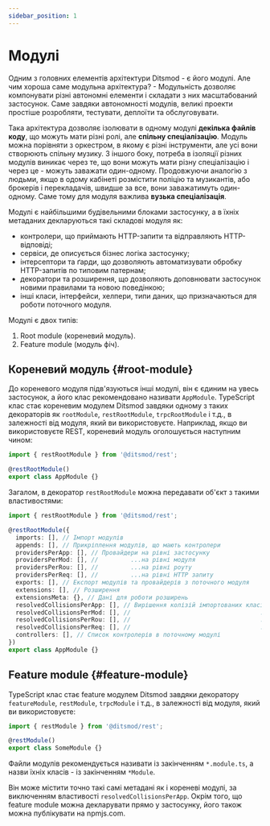 ```yaml
---
sidebar_position: 1
---
```


# Модулі

Одним з головних елементів архітектури Ditsmod - є його модулі. Але чим хороша саме модульна архітектура? - Модульність дозволяє компонувати різні автономні елементи і складати з них масштабований застосунок. Саме завдяки автономності модулів, великі проекти простіше розробляти, тестувати, деплоїти та обслуговувати.

Така архітектура дозволяє ізолювати в одному модулі **декілька файлів коду**, що можуть мати різні ролі, але **спільну спеціалізацію**. Модуль можна порівняти з оркестром, в якому є різні інструменти, але усі вони створюють спільну музику. З іншого боку, потреба в ізоляції різних модулів виникає через те, що вони можуть мати різну спеціалізацію і через це - можуть заважати один-одному. Продовжуючи аналогію з людьми, якщо в одому кабінеті розмістити поліцію та музикантів, або брокерів і перекладачів, швидше за все, вони заважатимуть один-одному. Саме тому для модуля важлива **вузька спеціалізація**.

Модулі є найбільшими будівельними блоками застосунку, а в їхніх метаданих декларуються такі складові модуля як:
- контролери, що приймають HTTP-запити та відправляють HTTP-відповіді;
- сервіси, де описується бізнес логіка застосунку;
- інтерсептори та ґарди, що дозволяють автоматизувати обробку HTTP-запитів по типовим патернам;
- декоратори та розширення, що дозволяють доповнювати застосунок новими правилами та новою поведінкою;
- інші класи, інтерфейси, хелпери, типи даних, що призначаються для роботи поточного модуля.

Модулі є двох типів:

1. Root module (кореневий модуль).
2. Feature module (модуль фіч).

## Кореневий модуль {#root-module}

До кореневого модуля підв'язуються інші модулі, він є єдиним на увесь застосунок, а його клас рекомендовано називати `AppModule`. TypeScript клас стає кореневим модулем Ditsmod завдяки одному з таких декораторів як `rootModule`, `restRootModule`, `trpcRootModule` і т.д., в залежності від модуля, який ви використовуєте. Наприклад, якщо ви використовуєте REST, кореневий модуль оголошується наступним чином:

```ts
import { restRootModule } from '@ditsmod/rest';

@restRootModule()
export class AppModule {}
```

Загалом, в декоратор `restRootModule` можна передавати об'єкт з такими властивостями:

```ts
import { restRootModule } from '@ditsmod/rest';

@restRootModule({
  imports: [], // Імпорт модулів
  appends: [], // Прикріплення модулів, що мають контролери
  providersPerApp: [], // Провайдери на рівні застосунку
  providersPerMod: [], //         ...на рівні модуля
  providersPerRou: [], //         ...на рівні роуту
  providersPerReq: [], //         ...на рівні HTTP запиту
  exports: [], // Експорт модулів та провайдерів з поточного модуля
  extensions: [], // Розширення
  extensionsMeta: {}, // Дані для роботи розширень
  resolvedCollisionsPerApp: [], // Вирішення колізій імпортованих класів на рівні застосунку
  resolvedCollisionsPerMod: [], //                                    ...на рівні модуля
  resolvedCollisionsPerRou: [], //                                    ...на рівні роуту
  resolvedCollisionsPerReq: [], //                                    ...на рівні HTTP запиту
  controllers: [], // Список контролерів в поточному модулі
})
export class AppModule {}
```

## Feature module {#feature-module}

TypeScript клас стає feature модулем Ditsmod завдяки декоратору `featureModule`, `restModule`, `trpcModule` і т.д., в залежності від модуля, який ви використовуєте:

```ts
import { restModule } from '@ditsmod/rest';

@restModule()
export class SomeModule {}
```

Файли модулів рекомендується називати із закінченням `*.module.ts`, а назви їхніх класів - із закінченням `*Module`.

Він може містити точно такі самі метадані як і кореневі модулі, за виключенням властивості `resolvedCollisionsPerApp`. Окрім того, що feature module можна декларувати прямо у застосунку, його також можна публікувати на npmjs.com.

[1]: https://www.npmjs.com/package/reflect-metadata
